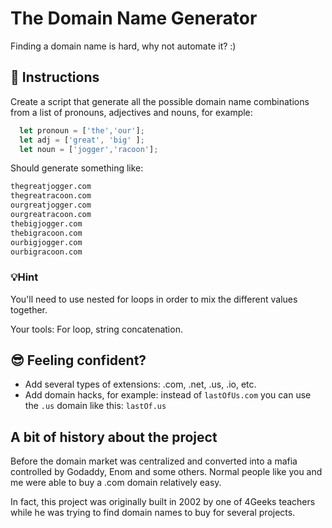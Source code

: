 # The Domain Name Generator

Finding a domain name is hard, why not automate it? :)


## 📝 Instructions

Create a script that generate all the possible domain name combinations
from a list of pronouns, adjectives and nouns, for example:

```js
  let pronoun = ['the','our'];
  let adj = ['great', 'big' ];
  let noun = ['jogger','racoon'];
```

Should generate something like:

```bash
thegreatjogger.com
thegreatracoon.com
ourgreatjogger.com
ourgreatracoon.com
thebigjogger.com
thebigracoon.com
ourbigjogger.com
ourbigracoon.com
```

### 💡Hint

You'll need to use nested for loops in order to mix the different values together.

Your tools: For loop, string concatenation.

## 😎 Feeling confident?

- Add several types of extensions: .com, .net, .us, .io, etc.
- Add domain hacks, for example: instead of `lastOfUs.com` you can use the `.us` domain like this: `lastOf.us`

## A bit of history about the project

Before the domain market was centralized and converted into a mafia 
controlled by Godaddy, Enom and some others. Normal people like you and me 
were able to buy a .com domain relatively easy. 

In fact, this project was originally built in 2002 by one of 4Geeks teachers 
while he was trying to find domain names to buy for several projects.
